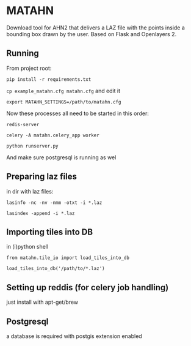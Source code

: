 MATAHN
=====

Download tool for AHN2 that delivers a LAZ file with the points inside a bounding box drawn by the user. Based on Flask and Openlayers 2.

Running
------
From project root:

`pip install -r requirements.txt`

`cp example_matahn.cfg matahn.cfg` and edit it

`export MATAHN_SETTINGS=/path/to/matahn.cfg`

Now these processes all need to be started in this order:

`redis-server`

`celery -A matahn.celery_app worker`

`python runserver.py`

And make sure postgresql is running as wel

Preparing laz files
------
in dir with laz files:

`lasinfo -nc -nv -nmm -otxt -i *.laz`

`lasindex -append -i *.laz`

Importing tiles into DB
------
in (i)python shell

`from matahn.tile_io import load_tiles_into_db`

`load_tiles_into_db('/path/to/*.laz')`

Setting up reddis (for celery job handling)
------

just install with apt-get/brew

Postgresql
------
a database is required with postgis extension enabled 
